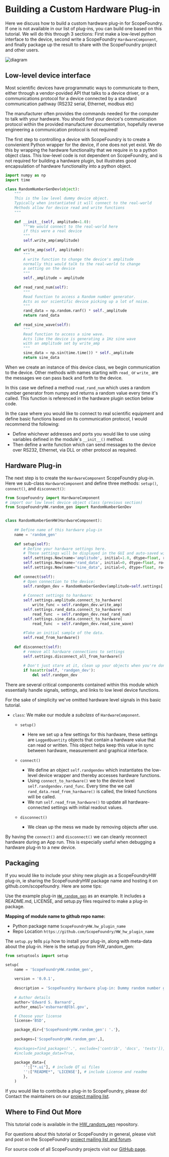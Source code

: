 # Building a Custom Hardware Plug-in

Here we discuss how to build a custom hardware plug-in for ScopeFoundry. If one is not available in our list of plug-ins, you can build one based on this tutorial. We will do this through 3 sections: First make a low-level python interface to the device, second write a ScopeFoundry `HardwareComponent`, and finally package up the result to share with the ScopeFoundry project and other users.

![diagram](key_concepts/Slide09.png)

## Low-level device interface

Most scientific devices have programmatic ways to communicate to them, either through a vendor-povided API that talks to a device driver, or a communications protocol for a device connected by a standard communication pathway (RS232 serial, Ethernet, modbus etc)

The manufacturer often provides the commands needed for the computer to talk with your hardware. You should find your device's communication protocol within the provided manufacturer documentation, hopefully reverse engineering a communication protocol is not required!


The first step to controlling a device with ScopeFoundry is to create a convienient Python wrapper for the device, if one does not yet exist. We do this by wrapping the hardware functionality that we require in to a python object class. This low-level code is not dependent on ScopeFoundry, and is not required for building a hardware plugin, but illustrates good encapsulation of hardware functionality into a python object.

```python
import numpy as np
import time

class RandomNumberGenDev(object):
    """
    This is the low level dummy device object.
    Typically when instantiated it will connect to the real-world
    Methods allow for device read and write functions
    """
        
    def __init__(self, amplitude=1.0):
        """We would connect to the real-world here
        if this were a real device
        """
        self.write_amp(amplitude)
    
    def write_amp(self, amplitude):
        """
        A write function to change the device's amplitude
        normally this would talk to the real-world to change
        a setting on the device
        """
        self._amplitude = amplitude
            
    def read_rand_num(self):
        """
        Read function to access a Random number generator. 
        Acts as our scientific device picking up a lot of noise.
        """
        rand_data = np.random.ranf() * self._amplitude
        return rand_data
    
    def read_sine_wave(self):
        """
        Read function to access a sine wave.
        Acts like the device is generating a 1Hz sine wave
        with an amplitude set by write_amp
        """
        sine_data = np.sin(time.time()) * self._amplitude
        return sine_data
```

When we create an instance of this device class, we begin communication to the device. Other methods with names starting with `read_` or `write_` are the messages we can pass back and forth to the device.

In this case we defined a method `read_rand_num` which uses a random number generator from numpy and returns a random value every time it's called. This function is referenced in the hardware plugin section below code.

In the case where you would like to connect to real scientific equipment and define basic functions based on its communication protocol, I would recommend the following:

- Define whichever addresses and ports you would like to use using variables defined in the module's `__init__()` method.
- Then define a write function which can send messages to the device over RS232, Ethernet, via DLL or other protocol as required.


## Hardware Plug-in

The next step is to create the `HardwareComponent` ScopeFoundry plug-in. Here we sub-class `HardwareComponent` and define three methods: `setup()`, `connect()`, and `disconnect()`: 

```python
from ScopeFoundry import HardwareComponent
# import our low level device object class (previous section)
from ScopeFoundryHW.random_gen import RandomNumberGenDev


class RandomNumberGenHW(HardwareComponent):
    
    ## Define name of this hardware plug-in
    name = 'random_gen'
    
    def setup(self):
        # Define your hardware settings here.
        # These settings will be displayed in the GUI and auto-saved with data files
        self.settings.New(name='amplitude', initial=1.0, dtype=float, ro=False)
        self.settings.New(name='rand_data', initial=0, dtype=float, ro=True)
        self.settings.New(name="sine_data", initial=0, dtype=float, ro=True)
    
    def connect(self):
        # Open connection to the device:
        self.randgen_dev = RandomNumberGenDev(amplitude=self.settings['amplitude'])
        
        # Connect settings to hardware:
        self.settings.amplitude.connect_to_hardware(
            write_func = self.randgen_dev.write_amp)
        self.settings.rand_data.connect_to_hardware(
            read_func  = self.randgen_dev.read_rand_num)
        self.settings.sine_data.connect_to_hardware(
            read_func  = self.randgen_dev.read_sine_wave)
        
        #Take an initial sample of the data.
        self.read_from_hardware()
        
    def disconnect(self):
        # remove all hardware connections to settings
        self.settings.disconnect_all_from_hardware()
        
        # Don't just stare at it, clean up your objects when you're done!
        if hasattr(self, 'randgen_dev'):
            del self.randgen_dev

```

There are several critical components contained within this module which essentially handle signals, settings, and links to low level device functions. 

For the sake of simplicity we've omitted hardware level signals in this basic tutorial.

- `class`: We make our module a _subclass_ of `HardwareComponent`.
	- `setup()`
		- Here we set up a few settings for this hardware, these settings are `LoggedQuantity` objects that contain a hardware value that can read or written. This object helps keep this value in sync between hardware, measurement and graphical interface.

	- `connect()`
		- We define an object `self.randgendev` which instantiates the low-level device wrapper and thereby accesses hardware functions.
		- Using `connect_to_hardware()` we   to the device level `self.randgendev.rand_func`. Every time the we call `rand_data.read_from_hardware()` is called, the linked functions will be called.
		- We run `self.read_from_hardware()` to update all hardware-connected settings with initial readout values.

	- `disconnect()`
		- We clean up the mess we made by removing objects after use.

By having the `connect()` and `disconnect()`  we can cleanly reconnect hardware during an App run. This is especially useful when debugging a hardware plug-in to a new device. 

## Packaging

If you would like to include your shiny new plugin as a ScopeFoundryHW plug-in, ie sharing the ScopeFoundryHW package name and hosting it on github.com/scopefoundry. Here are some tips:

Use the example plug-in [`HW_random_gen`](https://github.com/scopefoundry/HW_random_gen/) as an example. It includes a README.md, LICENSE, and setup.py files required to make a plug-in package.

**Mapping of module name to github repo name:** 

* Python package name `ScopeFoundryHW.hw_plugin_name`
* Repo Location `https://github.com/ScopeFoundry/HW_hw_plugin_name`

The `setup.py` tells `pip` how to install your plug-in, along with meta-data about the plug-in. Here is the setup.py from HW\_random\_gen:

```python
from setuptools import setup

setup(
    name = 'ScopeFoundryHW.random_gen',
    
    version = '0.0.1',
    
    description = 'ScopeFoundry Hardware plug-in: Dummy random number generator',
    
    # Author details
    author='Edward S. Barnard',
    author_email='esbarnard@lbl.gov',

    # Choose your license
    license='BSD',

    package_dir={'ScopeFoundryHW.random_gen': '.'},
    
    packages=['ScopeFoundryHW.random_gen',],
    
    #packages=find_packages('.', exclude=['contrib', 'docs', 'tests']),
    #include_package_data=True,  
    
    package_data={
        '':["*.ui"], # include QT ui files 
        '':["README*", 'LICENSE'], # include License and readme 
        },
    )
```

If you would like to contribute a plug-in to ScopeFoundry, please do! Contact the maintainers on our [project mailing list](https://groups.google.com/forum/#!forum/scopefoundry).


## Where to Find Out More

This tutorial code is available in the [HW\_random\_gen](https://github.com/scopefoundry/HW_random_gen/) repository.

For questions about this tutorial or ScopeFoundry in general, please visit and post on the ScopeFoundry [project mailing list and forum](https://groups.google.com/forum/#!forum/scopefoundry).

For source code of all ScopeFoundry projects visit our [GitHub page](https://github.com/scopefoundry/).

